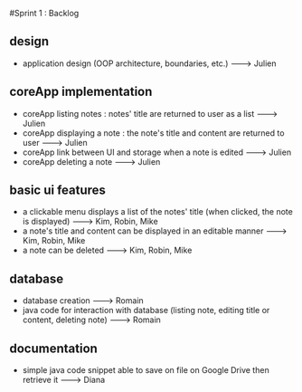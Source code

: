 #Sprint 1 : Backlog

## design
- application design (OOP architecture, boundaries, etc.) ---> Julien

## coreApp implementation
- coreApp listing notes : notes' title are returned to user as a list ---> Julien
- coreApp displaying a note : the note's title and content are returned to user ---> Julien
- coreApp link between UI and storage when a note is edited ---> Julien
- coreApp deleting a note ---> Julien

## basic ui features
- a clickable menu displays a list of the notes' title (when clicked, the note is displayed) ---> Kim, Robin, Mike
- a note's title and content can be displayed in an editable manner ---> Kim, Robin, Mike
- a note can be deleted ---> Kim, Robin, Mike

## database
- database creation ---> Romain
- java code for interaction with database (listing note, editing title or content, deleting note) ---> Romain

## documentation
- simple java code snippet able to save on file on Google Drive then retrieve it ---> Diana
